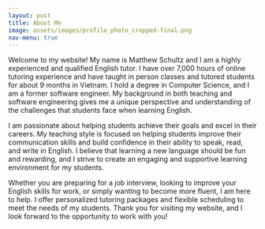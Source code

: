 ```yaml
---
layout: post
title: About Me
image: assets/images/profile_photo_cropped-final.png
nav-menu: true
---
```


Welcome to my website! My name is Matthew Schultz and I am a highly experienced and qualified English tutor. I have over 7,000 hours of online tutoring experience and have taught in person classes and tutored students for about 9 months in Vietnam. I hold a degree in Computer Science, and I am a former software engineer. My background in both teaching and software engineering gives me a unique perspective and understanding of the challenges that students face when learning English.

I am passionate about helping students achieve their goals and excel in their careers. My teaching style is focused on helping students improve their communication skills and build confidence in their ability to speak, read, and write in English. I believe that learning a new language should be fun and rewarding, and I strive to create an engaging and supportive learning environment for my students.

Whether you are preparing for a job interview, looking to improve your English skills for work, or simply wanting to become more fluent, I am here to help. I offer personalized tutoring packages and flexible scheduling to meet the needs of my students. Thank you for visiting my website, and I look forward to the opportunity to work with you!
